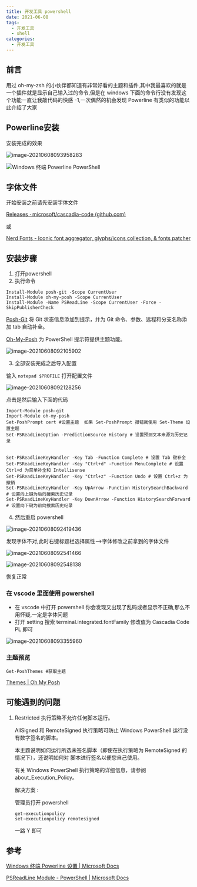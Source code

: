 ```yaml
---
title: 开发工具 powershell
date: 2021-06-08
tags:
  - 开发工具
  - shell
categories:
  - 开发工具
---
```


## 前言

用过 oh-my-zsh 的小伙伴都知道有非常好看的主题和插件,其中我最喜欢的就是一个插件就是显示自己输入过的命令,但是在 windows 下面的命令行没有发现这个功能一直让我敲代码的快感 -1,一次偶然的机会发现 Powerline 有类似的功能以此介绍了大家

## Powerline安装

安装完成的效果

![image-20210608093958283](https://gitee.com/qianshilei/test/raw/master/img/image-20210608093958283.png)

![Windows 终端 Powerline PowerShell](https://gitee.com/qianshilei/test/raw/master/img/image-20210608092105902.png)

## 字体文件

开始安装之前请先安装字体文件

[Releases · microsoft/cascadia-code (github.com)](https://github.com/microsoft/cascadia-code/releases)

或

[Nerd Fonts - Iconic font aggregator, glyphs/icons collection, & fonts patcher](https://www.nerdfonts.com/font-downloads)

## 安装步骤

1. 打开powershell
2. 执行命令

```shell
Install-Module posh-git -Scope CurrentUser
Install-Module oh-my-posh -Scope CurrentUser
Install-Module -Name PSReadLine -Scope CurrentUser -Force -SkipPublisherCheck
```

[Posh-Git](https://github.com/dahlbyk/posh-git) 将 Git 状态信息添加到提示，并为 Git 命令、参数、远程和分支名称添加 tab 自动补全。

[Oh-My-Posh](https://github.com/JanDeDobbeleer/oh-my-posh) 为 PowerShell 提示符提供主题功能。

![image-20210608092105902](https://gitee.com/qianshilei/test/raw/master/img/image-20210608092128256.png)



3. 全部安装完成之后导入配置

输入 `notepad $PROFILE` 打开配置文件

![image-20210608092128256](https://gitee.com/qianshilei/test/raw/master/img/image-20210608092541466.png)

点击是然后输入下面的代码

```shell
Import-Module posh-git
Import-Module oh-my-posh
Set-PoshPrompt cert #设置主题  如果 Set-PoshPrompt 报错就使用 Set-Theme 设置主题
Set-PSReadLineOption -PredictionSource History # 设置预测文本来源为历史记录


Set-PSReadlineKeyHandler -Key Tab -Function Complete # 设置 Tab 键补全
Set-PSReadLineKeyHandler -Key "Ctrl+d" -Function MenuComplete # 设置 Ctrl+d 为菜单补全和 Intellisense
Set-PSReadLineKeyHandler -Key "Ctrl+z" -Function Undo # 设置 Ctrl+z 为撤销
Set-PSReadLineKeyHandler -Key UpArrow -Function HistorySearchBackward # 设置向上键为后向搜索历史记录
Set-PSReadLineKeyHandler -Key DownArrow -Function HistorySearchForward # 设置向下键为前向搜索历史纪录
```

4. 然后重启 powershell

![image-20210608092419436](https://gitee.com/qianshilei/test/raw/master/img/image-20210608092419436.png)



发现字体不对,此时右键标题栏选择属性-->字体修改之前拿到的字体文件

![image-20210608092541466](https://gitee.com/qianshilei/test/raw/master/img/image-20210608092548138.png)

![image-20210608092548138](https://gitee.com/qianshilei/test/raw/master/img/image-20210608093355960.png)

恢复正常

### 在 vscode 里面使用 powershell

- 在 vscode 中打开 powershell 你会发现又出现了乱码或者显示不正确,那么不用怀疑,一定是字体问题
- 打开 setting 搜索 terminal.integrated.fontFamily 修改值为  Cascadia Code PL 即可

![image-20210608093355960](https://gitee.com/qianshilei/test/raw/master/img/powerline-powershell.png)

 

### 主题预览

```shell
Get-PoshThemes #获取主题
```

[Themes | Oh My Posh](https://ohmyposh.dev/docs/themes)

## 可能遇到的问题

1. Restricted 执行策略不允许任何脚本运行。 

   AllSigned 和 RemoteSigned 执行策略可防止 Windows PowerShell 运行没有数字签名的脚本。

    本主题说明如何运行所选未签名脚本（即使在执行策略为 RemoteSigned 的情况下），还说明如何对 脚本进行签名以便您自己使用。

   有关 Windows PowerShell 执行策略的详细信息，请参阅 about_Execution_Policy。

   解决方案 :

   管理员打开 powershell

   ```shell
   get-executionpolicy
   set-executionpolicy remotesigned
   ```

   一路 Y 即可



## 参考

[Windows 终端 Powerline 设置 | Microsoft Docs](https://docs.microsoft.com/zh-cn/windows/terminal/tutorials/powerline-setup)

[PSReadLine Module - PowerShell | Microsoft Docs](https://docs.microsoft.com/zh-cn/powershell/module/psreadline/?view=powershell-7.1)

